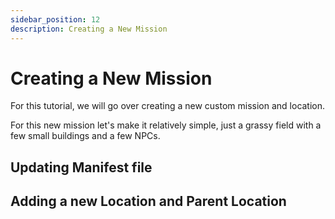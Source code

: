 ```yaml
---
sidebar_position: 12
description: Creating a New Mission
---
```


# Creating a New Mission

For this tutorial, we will go over creating a new custom mission and location.

For this new mission let's make it relatively simple, just a grassy field with a few small buildings and a few NPCs.

## Updating Manifest file


## Adding a new Location and Parent Location
